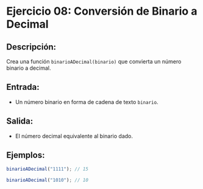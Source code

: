 # Ejercicio 08: Conversión de Binario a Decimal

## Descripción:
Crea una función `binarioADecimal(binario)` que convierta un número binario a decimal.

## Entrada:
- Un número binario en forma de cadena de texto `binario`.

## Salida:
- El número decimal equivalente al binario dado.

## Ejemplos:

```javascript
binarioADecimal("1111"); // 15

binarioADecimal("1010"); // 10
```